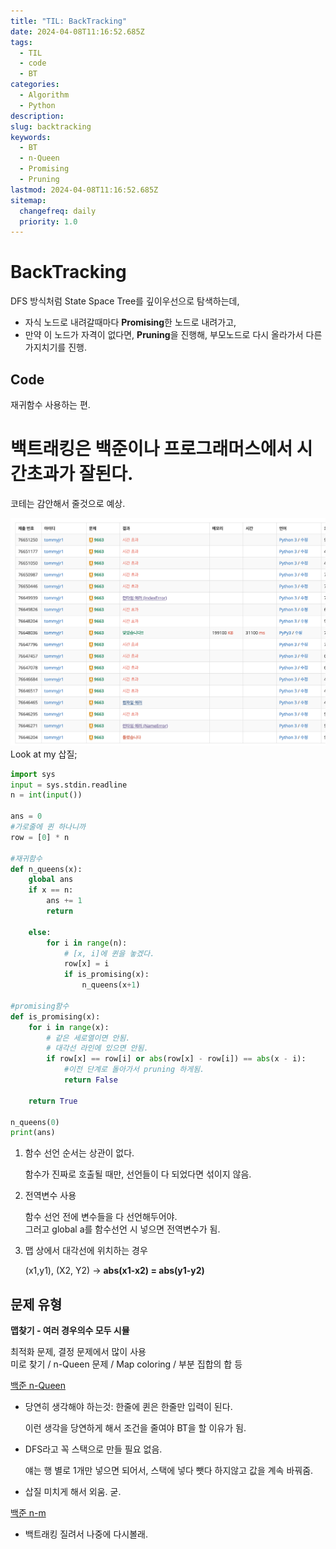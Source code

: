 ```yaml
---
title: "TIL: BackTracking"
date: 2024-04-08T11:16:52.685Z
tags:
  - TIL
  - code
  - BT
categories:
  - Algorithm
  - Python
description:
slug: backtracking
keywords:
  - BT
  - n-Queen
  - Promising
  - Pruning
lastmod: 2024-04-08T11:16:52.685Z
sitemap:
  changefreq: daily
  priority: 1.0
---
```


# BackTracking

DFS 방식처럼 State Space Tree를 깊이우선으로 탐색하는데,

- 자식 노드로 내려갈때마다
  **Promising**한 노드로 내려가고,
- 만약 이 노드가 자격이 없다면,
  **Pruning**을 진행해, 부모노드로 다시 올라가서 다른 가지치기를 진행.

## Code

재귀함수 사용하는 편.

# 백트래킹은 백준이나 프로그래머스에서 시간초과가 잘된다.

코테는 감안해서 줄것으로 예상.

![내,,,내 삽질,,,,하](../assets/img/posts/image.png)
Look at my 삽질;

```py
import sys
input = sys.stdin.readline
n = int(input())

ans = 0
#가로줄에 퀸 하나니까
row = [0] * n

#재귀함수
def n_queens(x):
    global ans
    if x == n:
        ans += 1
        return

    else:
        for i in range(n):
            # [x, i]에 퀸을 놓겠다.
            row[x] = i
            if is_promising(x):
                n_queens(x+1)

#promising함수
def is_promising(x):
    for i in range(x):
        # 같은 세로열이면 안됨.
        # 대각선 라인에 있으면 안됨.
        if row[x] == row[i] or abs(row[x] - row[i]) == abs(x - i):
            #이전 단계로 돌아가서 pruning 하게됨.
            return False

    return True

n_queens(0)
print(ans)
```

1. 함수 선언 순서는 상관이 없다.

   함수가 진짜로 호출될 때만, 선언들이 다 되었다면 섞이지 않음.

2. 전역변수 사용

   함수 선언 전에 변수들을 다 선언해두어야.<br>
   그러고 global a를 함수선언 시 넣으면 전역변수가 됨.

3. 맵 상에서 대각선에 위치하는 경우

   (x1,y1), (X2, Y2) -> **abs(x1-x2) = abs(y1-y2)**

## 문제 유형

**맵찾기 - 여러 경우의수 모두 시뮬**<br>

최적화 문제, 결정 문제에서 많이 사용<br>
미로 찾기 / n-Queen 문제 / Map coloring / 부분 집합의 합 등<br>

[백준 n-Queen](https://www.acmicpc.net/problem/9663)

- 당연히 생각해야 하는것: 한줄에 퀸은 한줄만 입력이 된다.

  이런 생각을 당연하게 해서 조건을 줄여야 BT을 할 이유가 됨.

- DFS라고 꼭 스택으로 만들 필요 없음.

  얘는 행 별로 1개만 넣으면 되어서, 스택에 넣다 뺏다 하지않고 값을 계속 바꿔줌.

- 삽질 미치게 해서 외움. 굳.

[백준 n-m](https://www.acmicpc.net/problem/15649)

- 백트래킹 질려서 나중에 다시볼래.
